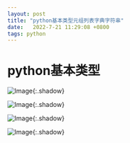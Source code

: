 ```yaml
---
layout: post
title: "python基本类型元组列表字典字符串"
date:   2022-7-21 11:29:08 +0800
tags: python
---
```


# python基本类型

![Image](https://xusenfeng.github.io/myimages/3-3.jpg){:.shadow}

![Image](https://xusenfeng.github.io/myimages/3-4.jpg){:.shadow}

![Image](https://xusenfeng.github.io/myimages/3-5.jpg){:.shadow}

![Image](https://xusenfeng.github.io/myimages/3-6.jpg){:.shadow}